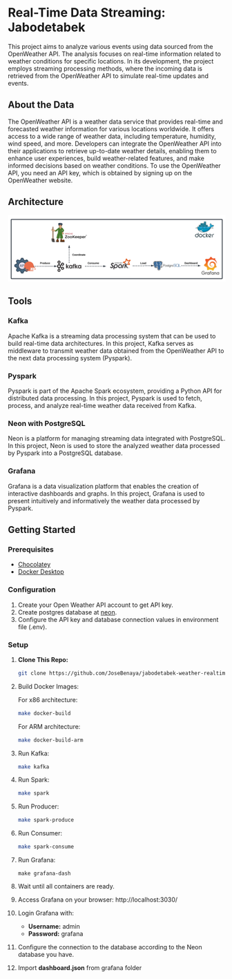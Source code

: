 # Real-Time Data Streaming: Jabodetabek
This project aims to analyze various events using data sourced from the OpenWeather API. The analysis focuses on real-time information related to weather conditions for specific locations. In its development, the project employs streaming processing methods, where the incoming data is retrieved from the OpenWeather API to simulate real-time updates and events.

## About the Data
The OpenWeather API is a weather data service that provides real-time and forecasted weather information for various locations worldwide. It offers access to a wide range of weather data, including temperature, humidity, wind speed, and more. Developers can integrate the OpenWeather API into their applications to retrieve up-to-date weather details, enabling them to enhance user experiences, build weather-related features, and make informed decisions based on weather conditions. To use the OpenWeather API, you need an API key, which is obtained by signing up on the OpenWeather website.

## Architecture
![Architecture](architecture.png)

## Tools
### Kafka
Apache Kafka is a streaming data processing system that can be used to build real-time data architectures. In this project, Kafka serves as middleware to transmit weather data obtained from the OpenWeather API to the next data processing system (Pyspark).

### Pyspark
Pyspark is part of the Apache Spark ecosystem, providing a Python API for distributed data processing. In this project, Pyspark is used to fetch, process, and analyze real-time weather data received from Kafka.

### Neon with PostgreSQL
Neon is a platform for managing streaming data integrated with PostgreSQL. In this project, Neon is used to store the analyzed weather data processed by Pyspark into a PostgreSQL database.

### Grafana
Grafana is a data visualization platform that enables the creation of interactive dashboards and graphs. In this project, Grafana is used to present intuitively and informatively the weather data processed by Pyspark.

## Getting Started
### Prerequisites
- [Chocolatey](https://chocolatey.org/install)
- [Docker Desktop](https://www.docker.com/products/docker-desktop/)

### Configuration
1. Create your Open Weather API account to get API key.
2. Create postgres database at [neon](https://neon.tech/).
3. Configure the API key and database connection values in environment file (.env).

### Setup

1. **Clone This Repo:**
   ```bash
   git clone https://github.com/JoseBenaya/jabodetabek-weather-realtime-streaming.git
   ```

2. Build Docker Images:

   For x86 architecture:
   ```bash
   make docker-build
   ```

   For ARM architecture:
   ```bash
   make docker-build-arm
   ```

3. Run Kafka:
   ```bash
   make kafka
   ```

4. Run Spark:
   ```bash
   make spark
   ```

5. Run Producer:
   ```bash
   make spark-produce
   ```

6. Run Consumer:
   ```bash
   make spark-consume
   ```

5. Run Grafana:
   ```
   make grafana-dash
   ```

6. Wait until all containers are ready.

7. Access Grafana on your browser: http://localhost:3030/

8. Login Grafana with:
   - **Username:** admin
   - **Password:** grafana

9. Configure the connection to the database according to the Neon database you have.

10. Import **dashboard.json** from grafana folder